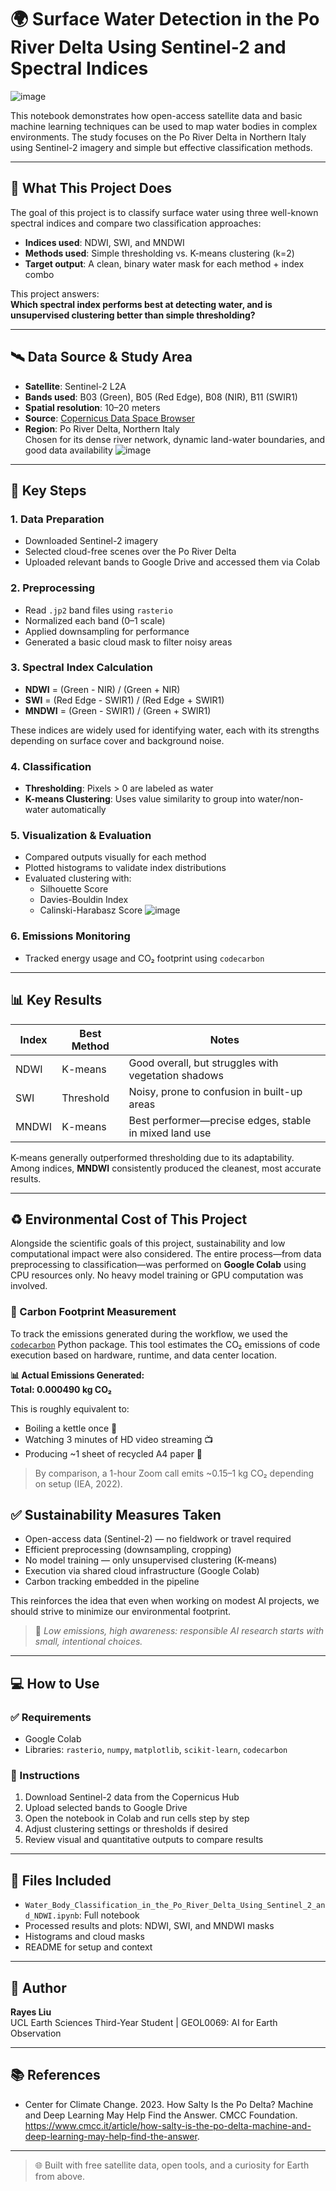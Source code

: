 # 🌍 Surface Water Detection in the Po River Delta Using Sentinel-2 and Spectral Indices
![image](https://github.com/user-attachments/assets/3d837b11-552f-4442-b4e8-8fd030c7e12d)

This notebook demonstrates how open-access satellite data and basic machine learning techniques can be used to map water bodies in complex environments. The study focuses on the Po River Delta in Northern Italy using Sentinel-2 imagery and simple but effective classification methods.

---

## 🧠 What This Project Does

The goal of this project is to classify surface water using three well-known spectral indices and compare two classification approaches:

- **Indices used**: NDWI, SWI, and MNDWI
- **Methods used**: Simple thresholding vs. K-means clustering (k=2)
- **Target output**: A clean, binary water mask for each method + index combo

This project answers:  
**Which spectral index performs best at detecting water, and is unsupervised clustering better than simple thresholding?**

---

## 🛰 Data Source & Study Area

- **Satellite**: Sentinel-2 L2A
- **Bands used**: B03 (Green), B05 (Red Edge), B08 (NIR), B11 (SWIR1)
- **Spatial resolution**: 10–20 meters
- **Source**: [Copernicus Data Space Browser](https://dataspace.copernicus.eu/)
- **Region**: Po River Delta, Northern Italy  
  Chosen for its dense river network, dynamic land-water boundaries, and good data availability
![image](https://github.com/user-attachments/assets/7c8d8ac0-ecea-4d8e-9d55-64012f6b4ad5)
---

## 📌 Key Steps

### 1. Data Preparation
- Downloaded Sentinel-2 imagery
- Selected cloud-free scenes over the Po River Delta
- Uploaded relevant bands to Google Drive and accessed them via Colab

### 2. Preprocessing
- Read `.jp2` band files using `rasterio`
- Normalized each band (0–1 scale)
- Applied downsampling for performance
- Generated a basic cloud mask to filter noisy areas

### 3. Spectral Index Calculation
- **NDWI** = (Green - NIR) / (Green + NIR)  
- **SWI** = (Red Edge - SWIR1) / (Red Edge + SWIR1)  
- **MNDWI** = (Green - SWIR1) / (Green + SWIR1)

These indices are widely used for identifying water, each with its strengths depending on surface cover and background noise.

### 4. Classification
- **Thresholding**: Pixels > 0 are labeled as water  
- **K-means Clustering**: Uses value similarity to group into water/non-water automatically

### 5. Visualization & Evaluation
- Compared outputs visually for each method
- Plotted histograms to validate index distributions
- Evaluated clustering with:
  - Silhouette Score
  - Davies-Bouldin Index
  - Calinski-Harabasz Score
![image](https://github.com/user-attachments/assets/896632dd-798f-4627-8674-794cd8d28ceb)

### 6. Emissions Monitoring
- Tracked energy usage and CO₂ footprint using `codecarbon`

---

## 📊 Key Results

| Index  | Best Method | Notes |
|--------|-------------|-------|
| NDWI   | K-means     | Good overall, but struggles with vegetation shadows  
| SWI    | Threshold   | Noisy, prone to confusion in built-up areas  
| MNDWI  | K-means     | Best performer—precise edges, stable in mixed land use  

K-means generally outperformed thresholding due to its adaptability. Among indices, **MNDWI** consistently produced the cleanest, most accurate results.

---
## ♻️ Environmental Cost of This Project

Alongside the scientific goals of this project, sustainability and low computational impact were also considered. The entire process—from data preprocessing to classification—was performed on **Google Colab** using CPU resources only. No heavy model training or GPU computation was involved.
### 🧮 Carbon Footprint Measurement

To track the emissions generated during the workflow, we used the [`codecarbon`](https://mlco2.github.io/codecarbon/) Python package. This tool estimates the CO₂ emissions of code execution based on hardware, runtime, and data center location.

**📊 Actual Emissions Generated:**    
**Total: 0.000490 kg CO₂**

This is roughly equivalent to:
- Boiling a kettle once 🔌  
- Watching 3 minutes of HD video streaming 📺  
- Producing ~1 sheet of recycled A4 paper 📄

> By comparison, a 1-hour Zoom call emits ~0.15–1 kg CO₂ depending on setup (IEA, 2022).

## ✅ Sustainability Measures Taken

- Open-access data (Sentinel-2) — no fieldwork or travel required  
- Efficient preprocessing (downsampling, cropping)  
- No model training — only unsupervised clustering (K-means)  
- Execution via shared cloud infrastructure (Google Colab)  
- Carbon tracking embedded in the pipeline

This reinforces the idea that even when working on modest AI projects, we should strive to minimize our environmental footprint.

> 🌿 *Low emissions, high awareness: responsible AI research starts with small, intentional choices.*

---

## 💻 How to Use

### ✅ Requirements
- Google Colab
- Libraries: `rasterio`, `numpy`, `matplotlib`, `scikit-learn`, `codecarbon`

### 🚀 Instructions
1. Download Sentinel-2 data from the Copernicus Hub  
2. Upload selected bands to Google Drive  
3. Open the notebook in Colab and run cells step by step  
4. Adjust clustering settings or thresholds if desired  
5. Review visual and quantitative outputs to compare results

---

## 🧾 Files Included

- `Water_Body_Classification_in_the_Po_River_Delta_Using_Sentinel_2_and_NDWI.ipynb`: Full notebook
- Processed results and plots: NDWI, SWI, and MNDWI masks
- Histograms and cloud masks
- README for setup and context
---

## 👤 Author

**Rayes Liu**  
UCL Earth Sciences Third-Year Student | GEOL0069: AI for Earth Observation  

---

## 📚 References

- Center for Climate Change. 2023. How Salty Is the Po Delta? Machine and Deep Learning May Help Find the Answer. CMCC Foundation. https://www.cmcc.it/article/how-salty-is-the-po-delta-machine-and-deep-learning-may-help-find-the-answer.

---

> 🌐 Built with free satellite data, open tools, and a curiosity for Earth from above.
